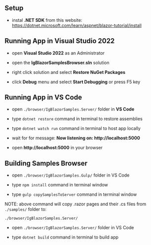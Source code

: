 ## Setup

- instal **.NET SDK** from this website:
https://dotnet.microsoft.com/learn/aspnet/blazor-tutorial/install

## Running App in Visual Studio 2022

- open **Visual Studio 2022** as an Administrator

- open the **IgBlazorSamplesBrowser.sln** solution

- right click solution and select **Restore NuGet Packages**

- click **Debug** menu and select **Start Debugging** or press F5 key

## Running App in VS Code

- open `./browser/IgBlazorSamples.Server/` folder in **VS Code**

- type `dotnet restore` command in terminal to restore assemblies

- type `dotnet watch run` command in terminal to host app locally

- wait for for message:
**Now listening on: http://localhost:5000**

- open **http://localhost:5000** in your browser

## Building Samples Browser

- open `./browser/IgBlazorSamples.Gulp/` folder in VS Code

- type `npm install` command in terminal window

- type `gulp copySamplesToServer` command in terminal window

NOTE: above command will copy .razor pages and their .cs files from `./samples/` folder to:

    ./browser/IgBlazorSamples.Server/

- open `./browser/IgBlazorSamples.Server/` folder in VS Code

- type `dotnet build` command in terminal to build app

<!-- ## Resources -->

<!-- - [Getting reference to components](https://docs.microsoft.com/en-us/aspnet/core/blazor/components/?view=aspnetcore-3.1#capture-references-to-components) -->